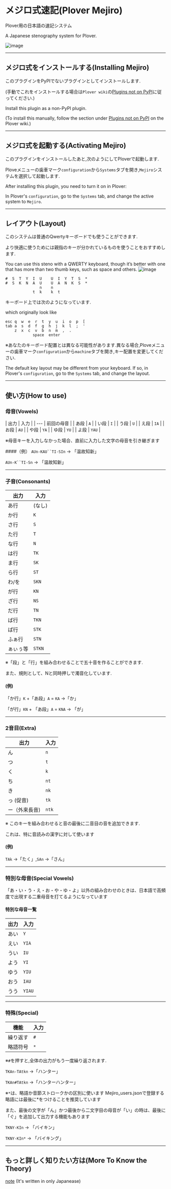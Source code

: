 # メジロ式速記(Plover Mejiro)

Plover用の日本語の速記システム

A Japanese stenography system for Plover.

![image](https://github.com/user-attachments/assets/6763813f-cf4d-448d-9acd-da6e0faac4e6)

---
## メジロ式をインストールする(Installing Mejiro)

このプラグインをPyPIでないプラグインとしてインストールします.

(手動でこれをインストールする場合は``Plover wiki``の[Plugins not on PyPI](https://plover.wiki/index.php/Plugins#Plugins_not_on_PyPI)に従ってください.)

Install this plugin as a non-PyPI plugin.

(To install this manually, follow the section under [Plugins not on PyPI](https://plover.wiki/index.php/Plugins#Plugins_not_on_PyPI) on the Plover wiki.)

---
## メジロ式を起動する(Activating Mejiro)

このプラグインをインストールしたあと,次のようにしてPloverで起動します.

Ploveメニューの歯車マーク``configuration``から``Systems``タブを開き,``Mejiro``システムを選択して起動します.

After installing this plugin, you need to turn it on in Plover:

In Plover's ``configuration``, go to the ``Systems`` tab, and change the active system to ``Mejiro``.

---
## レイアウト(Layout)
このシステムは普通のQwertyキーボードでも使うことができます.

より快適に使うためには親指のキーが分かれているものを使うことをおすすめします.

You can use this steno with a QWERTY keyboard, though it’s better with one that has more than two thumb keys, such as space and others.
![image](https://github.com/user-attachments/assets/1235dff7-703a-4e50-8ba2-946b88834139)

```
#  S  T  Y  I  U    U  I  Y  T  S  *
#  S  K  N  A  U    U  A  N  K  S  *
               n    n             
            t  k    k  t
```
キーボード上では次のようになっています.

which originally look like
```
esc q  w  e  r  t  y  u  i  o  p  [
tab a  s  d  f  g  h  j  k  l  ;  '
    z  x  c  v  b  n  m  ,  .  
            space  enter   
```
※あなたのキーボード配置とは異なる可能性があります.異なる場合,Ploveメニューの歯車マーク``configuration``から``machine``タブを開き,キー配置を変更してください.

The default key layout may be different from your keyboard. If so, in Plover's ``configuration``, go to the ``Systems`` tab, and change the layout.

---
## 使い方(How to use)

### 母音(Vowels)

| 出力  | 入力    |
| --- | 前回の母音 |
| あ段   | `A`   |
| い段   | `I`   |
| う段   | `U`   |
| え段   | `IA`  |
| お段   | `AU`   |
| や段   | `YA`  |
| ゆ段   | `YU` |
| よ段   | `YAU`  |

※母音キーを入力しなかった場合、直前に入力した文字の母音を引き継ぎます

####（例）
`AUn-KAU``TI-SIn` → 「温故知新」

`AUn-K``TI-Sn` → 「温故知新」

---
### 子音(Consonants)

| 出力     | 入力    |
| ------ | ----- |
| あ行     | (なし)  |
| か行     | `K`   |
| さ行     | `S`   |
| た行     | `T`   |
| な行     | `N`  |
| は行     | `TK`   |
| ま行     | `SK`   |
| ら行     | `ST`   |
| わ/を    | `SKN`   |
| が行     | `KN`  |
| ざ行     | `NS` |
| だ行     | `TN`  |
| ば行     | `TKN` |
| ぱ行     | `STK` |
| ふぁ行     | `STN` |
| ぁぃぅ等    | `STKN` |

※「段」と「行」を組み合わせることで五十音を作ることができます.

また、規則として、Nと同時押しで濁音化しています.

#### (例)
「か行」`K` +「あ段」`A` = `KA` →「か」

「が行」`KN` + 「あ段」`A` = `KNA` → 「が」

---
### 2音目(Extra)

| 出力      | 入力 |
| ------- | ---- |
| ん       | `n`  |
| つ       | `t`  |
| く       | `k`  |
| ち       | `nt` |
| き       | `nk` |
| っ (促音)  | `tk` |
| ー（外来長音)| `ntk` |

※ このキーを組み合わせると音の最後に二音目の音を追加できます.

これは、特に音読みの漢字に対して使います

#### (例)
`TAk` →「たく」,`SAn` →「さん」

---
### 特別な母音(Special Vowels)

「あ・い・う・え・お・や・ゆ・よ」以外の組み合わせのときは、日本語で高頻度で出現する二重母音を打てるようになっています

#### 特別な母音一覧
|  出力  |  入力  |
| --- | --- |
| あい  | `Y` |
| えい  | `YIA` |
| うい  | `IU` |
| よう  | `YI` |
| ゆう   | `YIU` |
| おう  | `IAU` |
| うう  | `YIAU` |

---
### 特殊(Special)

| 機能 | 入力  |
| --- | --- |
| 繰り返す | `#` |
| 略語符号 | `*` |

※`#`を押すと,全体の出力がもう一度繰り返されます.

`TKAn-TAtkn` →「ハンター」

`TKAn#TAtkn` →「ハンターハンター」

※`*`は、略語か音節ストロークかの区別に使います
  Mejiro_users.jsonで登録する略語には最後に*をつけることを推奨しています

また、最後の文字が「ん」かつ最後から二文字目の母音が「い」の時は、最後に「ぐ」を追加して出力する機能もあります

`TKNY-KIn` → 「バイキン」

`TKNY-KIn*` → 「バイキング」

---
## もっと詳しく知りたい方は(More To Know the Theory)

[note](https://note.com/jeebis_keyboard/n/ndb99792d80e9)
  (It's written in only Japanease)
